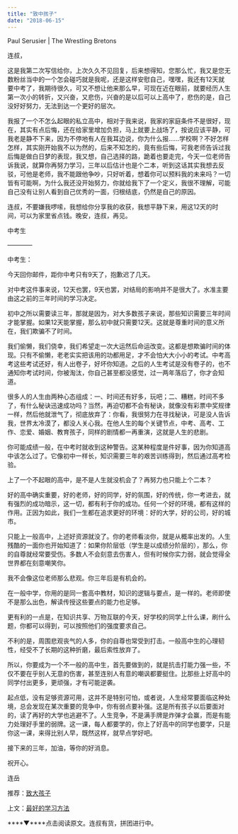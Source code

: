 ```yaml
---
title: "致中孩子"
date: "2018-06-15"
---
```


Paul Serusier | The Wrestling Bretons

连叔，

这是我第二次写信给你，上次久久不见回复，后来想得知，您那么忙，我又是您无数粉丝当中的一个怎会碰巧就是我呢，还是这样安慰自己，嘿嘿，我还有12天就要中考了，我期待很久，可又不想让他来那么早，可现在近在眼前，就要经历人生第一次小的转折，又兴奋，又悲伤，兴奋的是以后可以上高中了，悲伤的是，自己没好好努力，无法到达一个更好的层次。

我报了一个不怎么起眼的私立高中，相对于我来说，我家的家庭条件不是很好，现在，其实有点后悔，还在给家里增加负担，马上就要上战场了，按说应该平静，可我老是静不下来，因为不停地有人在我耳边说，你为什么报……学校啊？不好怎样怎样，其实刚开始我不以为然的，后来不知怎的，竟有些后悔，可我老师告诉过我后悔是做白日梦的表现，我又想，自己选择的路，跪着也要走完，今天一位老师告诉我说，就算你再努力学习，三年以后估计也是个二本，听到这话其实我想去反驳，可他是老师，我不能跟他争吵，只好听着，想着你可以预料我的未来吗？一切皆有可能啊，为什么我还没开始努力，你就给我下了一个定义，我很不理解，可能自己没有让别人看到自己优秀的一面，归根结底，仍然是自己的原因。

连叔，不要嫌我啰嗦，我想给你分享我的收获，我想平静下来，用这12天的时间，可以为家里省点钱。晚安，连叔，再见。

中考生

————

中考生：

今天回你邮件，距你中考只有9天了，抱歉迟了几天。

对中考这件事来说，12天也罢，9天也罢，对结局的影响并不是很大了。水准主要由这之前的三年时间的学习决定。

初中之所以需要读三年，那就是因为，对大多数孩子来说，那些知识需要三年时间才能掌握。如果12天能掌握，那么初中就只需要12天。这就是尊重时间的意义所在，我们欺骗不了时间。

我们偷懒，我们侥幸，我们希望走一次大运然后命运改变。这都是想欺骗时间的体现。只有不偷懒，老老实实把该用的功都用足，才不会怕大大小小的考试。中考高考这些考试还好，有人出卷子，好坏你知道。之后的人生考试是没有卷子的，也不通知你考试时间，你被淘汰，你自己甚至都没感觉，过一两年落后了，你才会知道。

很多人的人生由两种心态组成：一、时间还有好多，玩吧；二、糟糕，时间不多了，有什么秘诀迅速成功吗？当然，再迫切都不会有秘诀，就像没有彩票中奖规律一样，然后他就泄气了，彻底放弃了：你看，我很努力在寻找秘诀，可是没人告诉我，世界太冷漠了，都没人关心我。在他人生的每个关键节点，中考、高考、工作、恋爱、婚姻、教育孩子，同样的剧情都一再重演，这就是人生的悲剧。

你可能成绩一般，在中考时就收到这种警告。这某种程度是件好事，因为你知道高中该怎么过了。它像初中一样长，知识需要三年的艰苦训练得到，然后通过高考检验。

上了一个不起眼的高中，是不是人生就没机会了？再努力也只能上个二本？

好的高中确实重要，好的老师，好的同学，好的氛围，好的传统，你一考进去，就有强烈的成功暗示，这一切，都有利于你的成功。任何一个好的环境，都有这样的作用。正因为如此，我们一生都在追求更好的环境：好的大学，好的公司，好的城市。

只能上一般高中，上述好资源就没了。你的老师看淡你，就是从概率出发的。人生残酷的一面你也开始知道了：如果你阶层低（学生是以成绩分阶层的），那么，你的自尊就经常要受伤。多数人不会刻意去伤害人，但有时候你实力弱，就会觉得全世界都在刻意嘲笑你。

我不会像这位老师那么悲观。你三年后是有机会的。

在一般中学，你用的是同一套高中教材，知识的逻辑与要点，是一样的。老师即使不是那么出色，解读传授这些要点的能力也足够。

更有利的一点是，在知识共享、万物互联的今天，好学校的同学上什么课，刷什么题，你都可以得到，可以按照他们的强度要求自己。

不利的是，周围悲观丧气的人多，你的自尊也常受到打击。一般高中生的心理韧性，经受不了长期的这种折磨，最后索性放弃了。

所以，你要成为一个不一般的高中生，首先要做到的，就是抗击打能力强一些，不仅不要在乎别人无意的伤害，甚至连别人有意的嘲讽都要挺住。比那些上好高中的同学付出更多，更顽强，才有可能逆袭。

起点低，没有足够资源可用，这并不是特别可怕，或者说，人生经常要面临这种处境，总会发现在某次重要的竞争中，你有弱点要补强。这是所有孩子以后要面对的，读了再好的大学也逃避不了。人生竞争，不是满手牌是炸弹才会赢，而是有能力处理好手里的弱牌。这一课，每人都要学的，你上了好高中的同学也要学，只是你这一课，来得比别人早，既然这样，就早点学好吧。

接下来的三年，加油，等你的好消息。

祝开心。

连岳

推荐：[致大孩子](http://mp.weixin.qq.com/s?__biz=MjM5NDU0Mjk2MQ==&mid=2651628326&idx=1&sn=7b67d7815022bdc86233c2d94ed4e60f&chksm=bd7e27388a09ae2eaf0bafa842422b8678153b2dabc3c85e4c95ba2dd8ac2dbe4c23cd51b441&scene=21#wechat_redirect)

上文：[最好的学习方法](http://mp.weixin.qq.com/s?__biz=MjM5NDU0Mjk2MQ==&mid=2651628380&idx=1&sn=2114cc54a1930f8864c835e295fc015d&chksm=bd7e27428a09ae54eb9653ec270c754ae72f88ae0609dc1c10836ad6893dfb8b17812e75e59e&scene=21#wechat_redirect)

****▼****点击阅读原文。连叔有货，拼团进行中。
